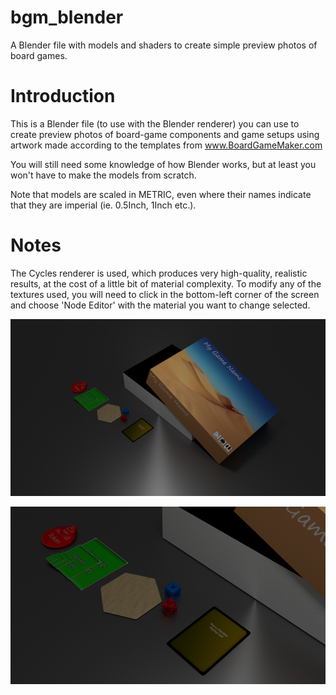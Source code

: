 # bgm_blender
A Blender file with models and shaders to create simple preview photos of board games.

# Introduction
This is a Blender file (to use with the Blender renderer) you can use to create preview photos of board-game components and game setups using artwork made according to the templates from www.BoardGameMaker.com

You will still need some knowledge of how Blender works, but at least you won't have to make the models from scratch.

Note that models are scaled in METRIC, even where their names indicate that they are imperial (ie. 0.5Inch, 1Inch etc.).

# Notes

The Cycles renderer is used, which produces very high-quality, realistic results, at the cost of a little bit of material complexity. To modify any of the textures used, you will need to click in the bottom-left corner of the screen and choose 'Node Editor' with the material you want to change selected.

![Preview Image](https://github.com/OptrixAU/bgm_blender/blob/master/PreviewBox.png?raw=true)

![Preview Image](https://github.com/OptrixAU/bgm_blender/blob/master/PreviewParts.png?raw=true)

